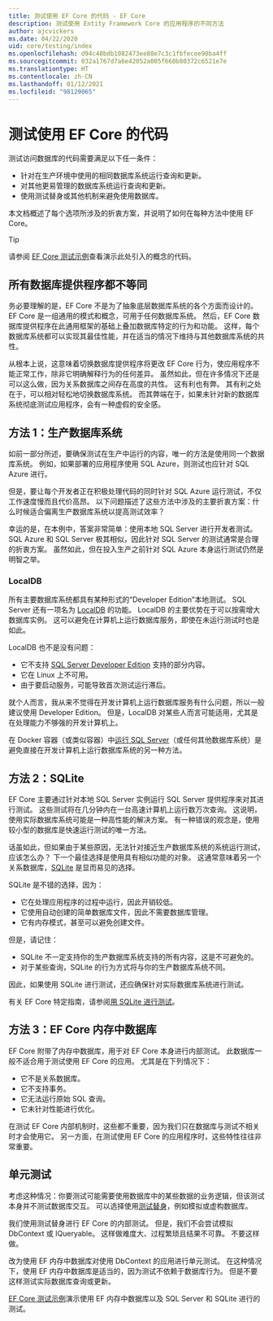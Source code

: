 ```yaml
---
title: 测试使用 EF Core 的代码 - EF Core
description: 测试使用 Entity Framework Core 的应用程序的不同方法
author: ajcvickers
ms.date: 04/22/2020
uid: core/testing/index
ms.openlocfilehash: d94c40bdb1082473ee88e7c3c1fbfecee90ba4ff
ms.sourcegitcommit: 032a1767d7a6e42052a005f660b80372c6521e7e
ms.translationtype: HT
ms.contentlocale: zh-CN
ms.lasthandoff: 01/12/2021
ms.locfileid: "98129065"
---
```

# <a name="testing-code-that-uses-ef-core"></a>测试使用 EF Core 的代码

测试访问数据库的代码需要满足以下任一条件：

* 针对在生产环境中使用的相同数据库系统运行查询和更新。
* 对其他更易管理的数据库系统运行查询和更新。
* 使用测试替身或其他机制来避免使用数据库。

本文档概述了每个选项所涉及的折衷方案，并说明了如何在每种方法中使用 EF Core。

> [!TIP]
> 请参阅 [EF Core 测试示例](xref:core/testing/testing-sample)查看演示此处引入的概念的代码。

## <a name="all-database-providers-are-not-equal"></a>所有数据库提供程序都不等同

务必要理解的是，EF Core 不是为了抽象底层数据库系统的各个方面而设计的。
EF Core 是一组通用的模式和概念，可用于任何数据库系统。
然后，EF Core 数据库提供程序在此通用框架的基础上叠加数据库特定的行为和功能。
这样，每个数据库系统都可以实现其最佳性能，并在适当的情况下维持与其他数据库系统的共性。

从根本上说，这意味着切换数据库提供程序将更改 EF Core 行为，使应用程序不能正常工作，除非它明确解释行为的任何差异。
虽然如此，但在许多情况下还是可以这么做，因为关系数据库之间存在高度的共性。
这有利也有弊。
其有利之处在于，可以相对轻松地切换数据库系统。
而其弊端在于，如果未针对新的数据库系统彻底测试应用程序，会有一种虚假的安全感。

## <a name="approach-1-production-database-system"></a>方法 1：生产数据库系统

如前一部分所述，要确保测试在生产中运行的内容，唯一的方法是使用同一个数据库系统。
例如，如果部署的应用程序使用 SQL Azure，则测试也应针对 SQL Azure 进行。

但是，要让每个开发者正在积极处理代码的同时针对 SQL Azure 运行测试，不仅工作速度慢而且代价高昂。
以下问题描述了这些方法中涉及的主要折衷方案：什么时候适合偏离生产数据库系统以提高测试效率？

幸运的是，在本例中，答案非常简单：使用本地 SQL Server 进行开发者测试。
SQL Azure 和 SQL Server 极其相似，因此针对 SQL Server 的测试通常是合理的折衷方案。
虽然如此，但在投入生产之前针对 SQL Azure 本身运行测试仍然是明智之举。

### <a name="localdb"></a>LocalDB

所有主要数据库系统都具有某种形式的“Developer Edition”本地测试。
SQL Server 还有一项名为 [LocalDB](/sql/database-engine/configure-windows/sql-server-express-localdb) 的功能。
LocalDB 的主要优势在于可以按需增大数据库实例。
这可以避免在计算机上运行数据库服务，即使在未运行测试时也是如此。

LocalDB 也不是没有问题：

* 它不支持 [SQL Server Developer Edition](/sql/sql-server/editions-and-components-of-sql-server-version-15?view=sql-server-ver15&preserve-view=true) 支持的部分内容。
* 它在 Linux 上不可用。
* 由于要启动服务，可能导致首次测试运行滞后。

就个人而言，我从来不觉得在开发计算机上运行数据库服务有什么问题，所以一般建议使用 Developer Edition。
但是，LocalDB 对某些人而言可能适用，尤其是在处理能力不够强的开发计算机上。

在 Docker 容器（或类似容器）中[运行 SQL Server](/sql/linux/quickstart-install-connect-docker)（或任何其他数据库系统）是避免直接在开发计算机上运行数据库系统的另一种方法。

## <a name="approach-2-sqlite"></a>方法 2：SQLite

EF Core 主要通过针对本地 SQL Server 实例运行 SQL Server 提供程序来对其进行测试。
这些测试将在几分钟内在一台高速计算机上运行数万次查询。
这说明，使用实际数据库系统可能是一种高性能的解决方案。
有一种错误的观念是，使用较小型的数据库是快速运行测试的唯一方法。

话虽如此，但如果由于某些原因，无法针对接近生产数据库系统的系统运行测试，应该怎么办？
下一个最佳选择是使用具有相似功能的对象。
这通常意味着另一个关系数据库，[SQLite](https://sqlite.org/index.html) 是显而易见的选择。

SQLite 是不错的选择，因为：

* 它在处理应用程序的过程中运行，因此开销较低。
* 它使用自动创建的简单数据库文件，因此不需要数据库管理。
* 它有内存模式，甚至可以避免创建文件。

但是，请记住：

* SQLite 不一定支持你的生产数据库系统支持的所有内容，这是不可避免的。
* 对于某些查询，SQLite 的行为方式将与你的生产数据库系统不同。

因此，如果使用 SQLite 进行测试，还应确保针对实际数据库系统进行测试。

有关 EF Core 特定指南，请参阅[用 SQLite 进行测试](xref:core/testing/sqlite)。

## <a name="approach-3-the-ef-core-in-memory-database"></a>方法 3：EF Core 内存中数据库

EF Core 附带了内存中数据库，用于对 EF Core 本身进行内部测试。
此数据库一般不适合用于测试使用 EF Core 的应用。 尤其是在下列情况下：

* 它不是关系数据库。
* 它不支持事务。
* 它无法运行原始 SQL 查询。
* 它未针对性能进行优化。

在测试 EF Core 内部机制时，这些都不重要，因为我们只在数据库与测试不相关时才会使用它。
另一方面，在测试使用 EF Core 的应用程序时，这些特性往往非常重要。

## <a name="unit-testing"></a>单元测试

考虑这种情况：你要测试可能需要使用数据库中的某些数据的业务逻辑，但该测试本身并不测试数据库交互。
可以选择使用[测试替身](https://en.wikipedia.org/wiki/Test_double)，例如模拟或虚构数据库。

我们使用测试替身进行 EF Core 的内部测试。
但是，我们不会尝试模拟 DbContext 或 IQueryable。
这样做难度大、过程繁琐且结果不可靠。
不要这样做。

改为使用 EF 内存中数据库对使用 DbContext 的应用进行单元测试。
在这种情况下，使用 EF 内存中数据库是适当的，因为测试不依赖于数据库行为。
但是不要这样测试实际数据库查询或更新。

[EF Core 测试示例](xref:core/testing/testing-sample)演示使用 EF 内存中数据库以及 SQL Server 和 SQLite 进行的测试。
